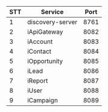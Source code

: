 
| STT | Service          | Port |
|-----|------------------|------|
| 1   | discovery-server | 8761 |
| 2   | iApiGateway      | 8082 |
| 3   | iAccount         | 8083 |
| 4   | iContact         | 8084 |
| 5   | iOpportunity     | 8085 |
| 6   | iLead            | 8086 |
| 7   | iReport          | 8087 |
| 8   | iUser            | 8088 |
| 9   | iCampaign        | 8089 |
